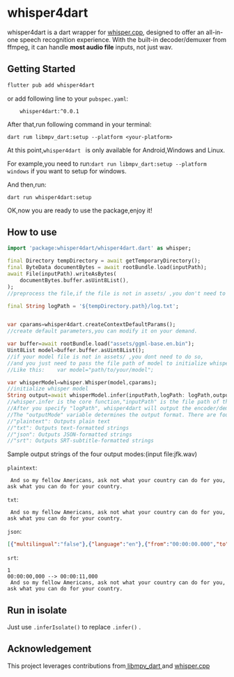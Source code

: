 # whisper4dart

whisper4dart is a dart wrapper for [whisper.cpp](https://github.com/ggerganov/whisper.cpp), designed to offer an all-in-one speech recognition experience. With the built-in decoder/demuxer from ffmpeg, it can handle **most audio file** inputs, not just wav.

## Getting Started

```powershell
flutter pub add whisper4dart
```

or add following line to your `pubspec.yaml`:

```
    whisper4dart:^0.0.1
```

After that,run following command in your terminal:

```
dart rum libmpv_dart:setup --platform <your-platform>
```

At this point,`whisper4dart ` is only available for Android,Windows and Linux.

For example,you need to run:`dart run libmpv_dart:setup --platform windows` if you want to setup for windows.

And then,run:

```
dart run whisper4dart:setup
```

OK,now you are ready to use the package,enjoy it!

## How to use

```dart
import 'package:whisper4dart/whisper4dart.dart' as whisper;

final Directory tempDirectory = await getTemporaryDirectory();
final ByteData documentBytes = await rootBundle.load(inputPath);
await File(inputPath).writeAsBytes(
    documentBytes.buffer.asUint8List(),
);
//preprocess the file,if the file is not in assets/ ,you don't need to use the code above.

final String logPath = '${tempDirectory.path}/log.txt';


var cparams=whisper4dart.createContextDefaultParams();
//create default parameters,you can modify it on your demand.

var buffer=await rootBundle.load("assets/ggml-base.en.bin");
Uint8List model=buffer.buffer.asUint8List();
//if your model file is not in assets/ ,you dont need to do so,
//and you just need to pass the file path of model to initialize whisper.
//Like this:	var model="path/to/your/model";

var whisperModel=whisper.Whisper(model,cparams);
//initialize whisper model
String output=await whisperModel.infer(inputPath,logPath: logPath,outputMode: "srt",numProcessors: 1);
//whisper.infer is the core function,"inputPath" is the file path of the audio file(for example:/tmp/jfk.mp3),
//After you specify "logPath", whisper4dart will output the encoder/demuxer logs to that directory.
//The "outputMode" variable determines the output format. There are four options:
//"plaintext": Outputs plain text
//"txt": Outputs text-formatted strings
//"json": Outputs JSON-formatted strings
//"srt": Outputs SRT-subtitle-formatted strings
```

Sample output strings of the four output modes:(input file:jfk.wav)

`plaintext`:

```
 And so my fellow Americans, ask not what your country can do for you, ask what you can do for your country.
```

`txt`:

```
 And so my fellow Americans, ask not what your country can do for you, ask what you can do for your country.
```

`json`:

```json
[{"multilingual":"false"},{"language":"en"},{"from":"00:00:00.000","to":"00:00:11.000","text":" And so my fellow Americans, ask not what your country can do for you, ask what you can do for your country."}]
```

`srt`:

```
1
00:00:00,000 --> 00:00:11,000
 And so my fellow Americans, ask not what your country can do for you, ask what you can do for your country.
```

## Run in isolate

Just use `.inferIsolate()` to replace `.infer()` .



## Acknowledgement

This project leverages contributions from[ libmpv_dart ](https://github.com/Playboy-Player/libmpv_dart)and [whisper.cpp](https://github.com/ggerganov/whisper.cpp)

